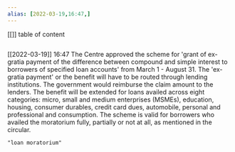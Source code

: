 ```yaml
---
alias: [2022-03-19,16:47,]
---
```

[[]]
table of content
```toc
```

[[2022-03-19]] 16:47
The Centre approved the scheme for 'grant of ex-gratia payment of the difference between compound and simple interest to borrowers of specified loan accounts' from March 1 - August 31.
The 'ex-gratia payment' or the benefit will have to be routed through lending institutions.
The government would reimburse the claim amount to the lenders.
The benefit will be extended for loans availed across eight categories: micro, small and medium enterprises (MSMEs), education, housing, consumer durables, credit card dues, automobile, personal and professional and consumption.
The scheme is valid for borrowers who availed the moratorium fully, partially or not at all, as mentioned in the circular.
```query
"loan moratorium"
```